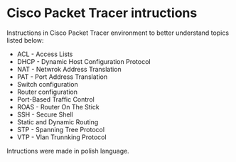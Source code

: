 # Cisco Packet Tracer intructions
Instructions in Cisco Packet Tracer environment to better understand topics listed below:

* ACL - Access Lists
* DHCP - Dynamic Host Configuration Protocol
* NAT - Netwrok Address Translation
* PAT - Port Address Translation
* Switch configuration
* Router configuration
* Port-Based Traffic Control
* ROAS - Router On The Stick
* SSH - Secure Shell
* Static and Dynamic Routing
* STP - Spanning Tree Protocol
* VTP - Vlan Trunnking Protocol

Intructions were made in polish language.
